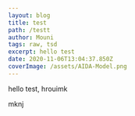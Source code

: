 ```yaml
---
layout: blog
title: test
path: /testt
author: Mouni
tags: raw, tsd
excerpt: hello test
date: 2020-11-06T13:04:37.850Z
coverImage: /assets/AIDA-Model.png
---
```

hello test, hrouimk

mknj